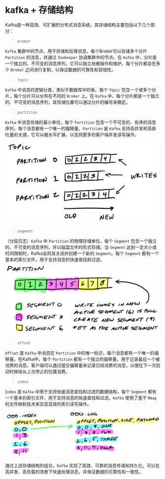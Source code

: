 # kafka + 存储结构

Kafka是一种高效、可扩展的分布式消息系统，其存储结构主要包括以下几个部分：

> `broker`

`Kafka` 集群中的节点，用于存储和处理消息。每个Broker可以存储多个分片 `Partition` 的消息，并通过 `Zookeeper` 协调集群中的节点。在 `Kafka` 中，分片是一个独立的、不可变的消息序列，它可以独立地被操作和维护。每个分片都会在多个 `Broker` 之间进行复制，以保证数据的可靠性和容错性。

> `topic`

`Kafka` 中消息的逻辑分类，类似于数据库中的表。每个 `Topic` 包含一个或多个分片，每个分片可以分布在不同的 `Broker` 上。在 `Kafka` 中，每个分片都是一个独立的、不可变的消息序列，其存储位置可以通过分片的编号来确定。

> `partition`

`Kafka` 中消息存储的最小单位，每个 `Partition` 包含一个不可变的、有序的消息序列，每个消息都有一个唯一的偏移量。`Partition` 是 `Kafka` 支持高并发和高吞吐量的关键，它可以被水平扩展，以支持更多的客户端并发读写操作。

![](./img/partition.png)

> `segment`

（分段日志）`Kafka` 中 `Partition` 的物理存储单位，每个 `Segment` 包含一个独立的、不可变的消息序列，并以磁盘文件的形式存储。当 `Segment` 达到一定大小或时间限制时，Kafka会将其关闭并创建一个新的 `Segment`。每个 `Segment` 都有一个基本的索引文件，用于支持消息的快速查找和过滤。
![](./img/segment.webp)

> `offset`

`Offset` 是 `Kafka` 中消息在 `Partition` 中的唯一标识，每个消息都有一个唯一的偏移量。在Kafka中，每个 `Partition` 都有一个独立的偏移量，用于记录最后一个被消费的消息。客户端可以通过提交偏移量来记录已经消费的消息，以便在下一次启动时继续从上次停止的位置消费。

> `index`

`Index` 是 `Kafka` 中用于支持快速消息查找和过滤的数据结构，每个 `Segment` 都有一个基本的索引文件，用于支持消息的快速查找和过滤。`Kafka` 使用了基于 `Mmap` 的文件映射技术来实现高效的索引读写操作。

![](./img/index.webp)

通过上述存储结构的组合，`Kafka` 实现了高效、可靠的消息传递和持久化，可以在高并发、高负载的场景下快速处理消息，并保证数据的可靠性和一致性。



